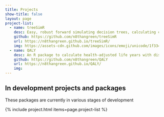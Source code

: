 ```yaml
---
title: Projects
show-title: false
layout: page
project-list:
  - name: treeSimR
    desc: Easy, robust forward simulating decision trees, calculating cost-effectiveness and PSA.
    github: https://github.com/n8thangreen/treeSimR
    url: https://n8thangreen.github.io/treeSimR/
    img: https://assets-cdn.github.com/images/icons/emoji/unicode/1f334.png
  - name: QALY
    desc: An R package to calculate health-adjusted life years with discounting and inflated costs.
    github: https://github.com/n8thangreen/QALY
    url: https://n8thangreen.github.io/QALY/
    img: 
---
```


## In development projects and packages
These packages are currently in various stages of development

{% include project.html items=page.project-list %}

